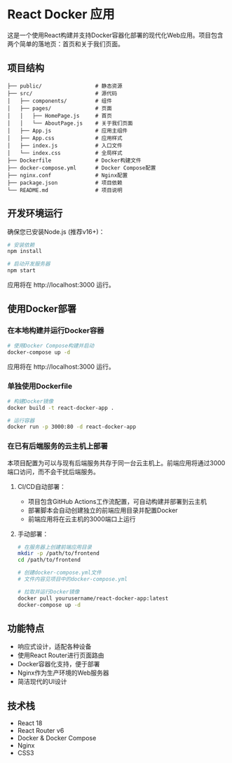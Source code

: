 # React Docker 应用

这是一个使用React构建并支持Docker容器化部署的现代化Web应用。项目包含两个简单的落地页：首页和关于我们页面。

## 项目结构

```
├── public/                 # 静态资源
├── src/                    # 源代码
│   ├── components/         # 组件
│   ├── pages/              # 页面
│   │   ├── HomePage.js     # 首页
│   │   └── AboutPage.js    # 关于我们页面
│   ├── App.js              # 应用主组件
│   ├── App.css             # 应用样式
│   ├── index.js            # 入口文件
│   └── index.css           # 全局样式
├── Dockerfile              # Docker构建文件
├── docker-compose.yml      # Docker Compose配置
├── nginx.conf              # Nginx配置
├── package.json            # 项目依赖
└── README.md               # 项目说明
```

## 开发环境运行

确保您已安装Node.js (推荐v16+)：

```bash
# 安装依赖
npm install

# 启动开发服务器
npm start
```

应用将在 http://localhost:3000 运行。

## 使用Docker部署

### 在本地构建并运行Docker容器

```bash
# 使用Docker Compose构建并启动
docker-compose up -d
```

应用将在 http://localhost:3000 运行。

### 单独使用Dockerfile

```bash
# 构建Docker镜像
docker build -t react-docker-app .

# 运行容器
docker run -p 3000:80 -d react-docker-app
```

### 在已有后端服务的云主机上部署

本项目配置为可以与现有后端服务共存于同一台云主机上。前端应用将通过3000端口访问，而不会干扰后端服务。

1. CI/CD自动部署：
   - 项目包含GitHub Actions工作流配置，可自动构建并部署到云主机
   - 部署脚本会自动创建独立的前端应用目录并配置Docker
   - 前端应用将在云主机的3000端口上运行

2. 手动部署：
   ```bash
   # 在服务器上创建前端应用目录
   mkdir -p /path/to/frontend
   cd /path/to/frontend
   
   # 创建docker-compose.yml文件
   # 文件内容见项目中的docker-compose.yml
   
   # 拉取并运行Docker镜像
   docker pull yourusername/react-docker-app:latest
   docker-compose up -d
   ```

## 功能特点

- 响应式设计，适配各种设备
- 使用React Router进行页面路由
- Docker容器化支持，便于部署
- Nginx作为生产环境的Web服务器
- 简洁现代的UI设计

## 技术栈

- React 18
- React Router v6
- Docker & Docker Compose
- Nginx
- CSS3
